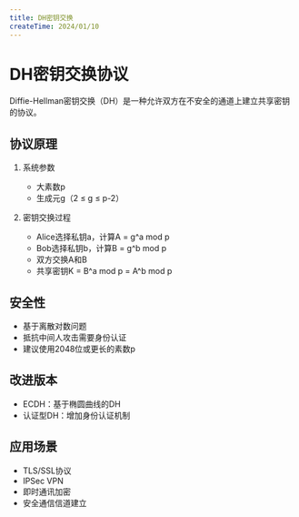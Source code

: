 ```yaml
---
title: DH密钥交换
createTime: 2024/01/10
---
```


# DH密钥交换协议

Diffie-Hellman密钥交换（DH）是一种允许双方在不安全的通道上建立共享密钥的协议。

## 协议原理

1. 系统参数
   - 大素数p
   - 生成元g（2 ≤ g ≤ p-2）

2. 密钥交换过程
   - Alice选择私钥a，计算A = g^a mod p
   - Bob选择私钥b，计算B = g^b mod p
   - 双方交换A和B
   - 共享密钥K = B^a mod p = A^b mod p

## 安全性

- 基于离散对数问题
- 抵抗中间人攻击需要身份认证
- 建议使用2048位或更长的素数p

## 改进版本

- ECDH：基于椭圆曲线的DH
- 认证型DH：增加身份认证机制

## 应用场景

- TLS/SSL协议
- IPSec VPN
- 即时通讯加密
- 安全通信信道建立